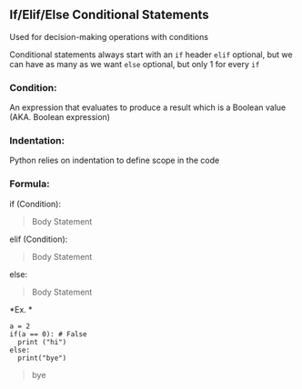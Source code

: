 ## If/Elif/Else Conditional Statements 
Used for decision-making operations with conditions

Conditional statements always start with an 
`if` header 
`elif` optional, but we can have as many as we want 
`else` optional, but only 1 for every `if` 

### Condition: 
An expression that evaluates to produce a result which is a Boolean value (AKA. Boolean expression)

### Indentation: 
Python relies on indentation to define scope in the code 

### Formula: 
if (Condition): 
> Body Statement 

elif (Condition): 
> Body Statement 

else: 
> Body Statement 

*Ex. * 
```
a = 2 
if(a == 0): # False 
  print ("hi")
else: 
  print("bye")
```  
> bye 
